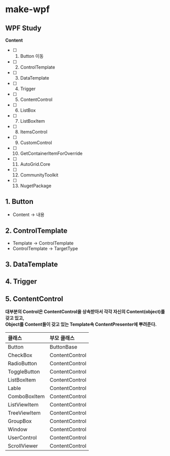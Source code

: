 # make-wpf

## WPF Study

**Content**

- [ ] 1. Button 이동
- [ ] 2. ControlTemplate
- [ ] 3. DataTemplate
- [ ] 4. Trigger
- [ ] 5. ContentControl
- [ ] 6. ListBox
- [ ] 7. ListBoxItem
- [ ] 8. ItemsControl
- [ ] 9. CustomControl
- [ ] 10. GetContainerItemForOverride
- [ ] 11. AutoGrid.Core
- [ ] 12. CommunityToolkit
- [ ] 13. NugetPackage

## 1. Button
- Content -> 내용

## 2. ControlTemplate
- Template -> ControlTemplate
- ControlTemplate -> TargetType

## 3. DataTemplate

## 4. Trigger

## 5. ContentControl

**대부분의 Control은 ContentControl을 상속받아서 각각 자신의 Content(object)를 갖고 있고, <br/>
Object를 Content들이 갖고 있는 Template속 ContentPresenter에 뿌려준다.**

| 클래스 | 부모 클래스 |
|:------|:-------------|
| Button | ButtonBase |
| CheckBox | ContentControl |
| RadioButton | ContentControl |
| ToggleButton | ContentControl |
| ListBoxItem | ContentControl |
| Lable | ContentControl |
| ComboBoxItem | ContentControl |
| ListViewItem | ContentControl |
| TreeViewItem | ContentControl |
| GroupBox | ContentControl |
| Window | ContentControl |
| UserControl | ContentControl |
| ScrollViewer | ContentControl |
